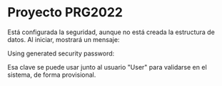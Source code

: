 # Proyecto PRG2022

Está configurada la seguridad, aunque no está creada la estructura de datos.
Al iniciar, mostrará un mensaje:

Using generated security password:<xXXX>
  
Esa clave se puede usar junto al usuario "User" para validarse en el sistema, de forma provisional.
